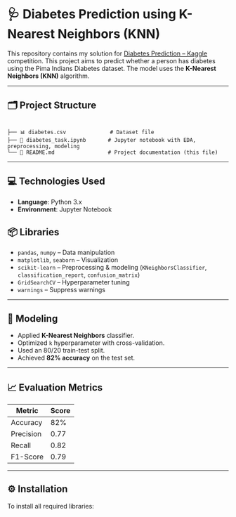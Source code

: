 # 🩺 Diabetes Prediction using K-Nearest Neighbors (KNN)

This repository contains my solution for [Diabetes Prediction – Kaggle](https://www.kaggle.com/datasets/saurabh00007/diabetescsv) competition.
This project aims to predict whether a person has diabetes using the Pima Indians Diabetes dataset. 
The model uses the **K-Nearest Neighbors (KNN)** algorithm.

---

## 🗂️ Project Structure

```

├── 📊 diabetes.csv              # Dataset file
├── 📄 diabetes_task.ipynb       # Jupyter notebook with EDA, preprocessing, modeling
└── 📜 README.md                 # Project documentation (this file)

```

---

## 💻 Technologies Used

- **Language**: Python 3.x  
- **Environment**: Jupyter Notebook


## 📦 Libraries

- `pandas`, `numpy` – Data manipulation  
- `matplotlib`, `seaborn` – Visualization  
- `scikit-learn` – Preprocessing & modeling (`KNeighborsClassifier`, `classification_report`, `confusion_matrix`)  
- `GridSearchCV` – Hyperparameter tuning  
- `warnings` – Suppress warnings

---

## 🧠 Modeling

- Applied **K-Nearest Neighbors** classifier.
- Optimized `k` hyperparameter with cross-validation.
- Used an 80/20 train-test split.
- Achieved **82% accuracy** on the test set.

---

## 📈 Evaluation Metrics

| Metric      | Score |
|-------------|-------|
| Accuracy    | 82%   |
| Precision   | 0.77  |
| Recall      | 0.82  |
| F1-Score    | 0.79  |

---

## ⚙️ Installation

To install all required libraries:

